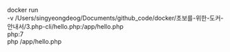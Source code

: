 docker run \
-v /Users/singyeongdeog/Documents/github_code/docker/초보를-위한-도커-안내서/3.php-cli/hello.php:/app/hello.php \
php:7 \
php /app/hello.php